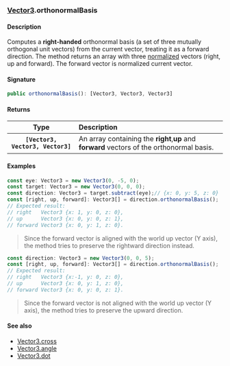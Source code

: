 ### [Vector3](./vector3.md).orthonormalBasis
#### Description
Computes a **right-handed** orthonormal basis (a set of three mutually orthogonal unit vectors) from the current vector, treating it as a forward direction. The method returns an array with three [normalized](./vector3.normalize.md) vectors (right, up and forward). The forward vector is normalized current vector.

#### Signature
```typescript
public orthonormalBasis(): [Vector3, Vector3, Vector3]
```

#### Returns
|Type|Description|
|:-:|:-|
|**`[Vector3, Vector3, Vector3]`**|An array containing the **right**,**up** and **forward** vectors of the orthonormal basis.|

#### Examples
```typescript
const eye: Vector3 = new Vector3(0, -5, 0);
const target: Vector3 = new Vector3(0, 0, 0);
const direction: Vector3 = target.subtract(eye);// {x: 0, y: 5, z: 0}
const [right, up, forward]: Vector3[] = direction.orthonormalBasis();
// Expected result: 
// right   Vector3 {x: 1, y: 0, z: 0}, 
// up      Vector3 {x: 0, y: 0, z: 1},
// forward Vector3 {x: 0, y: 1, z: 0}.
```
> Since the forward vector is aligned with the world up vector (Y axis), the method tries to preserve the rightward direction instead.

```typescript
const direction: Vector3 = new Vector3(0, 0, 5);
const [right, up, forward]: Vector3[] = direction.orthonormalBasis();
// Expected result: 
// right   Vector3 {x:-1, y: 0, z: 0}, 
// up      Vector3 {x: 0, y: 1, z: 0},
// forward Vector3 {x: 0, y: 0, z: 1}.
```
> Since the forward vector is not aligned with the world up vector (Y axis), the method tries to preserve the upward direction.

#### See also
- [Vector3.cross](./vector3.cross.md)
- [Vector3.angle](./vector3.angle.md)
- [Vector3.dot](./vector3.dot.md)